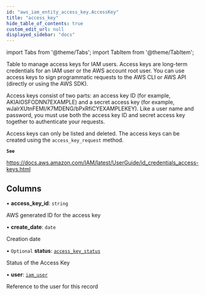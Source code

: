 ```yaml
---
id: "aws_iam_entity_access_key.AccessKey"
title: "access_key"
hide_table_of_contents: true
custom_edit_url: null
displayed_sidebar: "docs"
---
```


import Tabs from '@theme/Tabs';
import TabItem from '@theme/TabItem';

Table to manage access keys for IAM users. Access keys are long-term credentials for an IAM user or the AWS account root user.
You can use access keys to sign programmatic requests to the AWS CLI or AWS API (directly or using the AWS SDK).

Access keys consist of two parts: an access key ID (for example, AKIAIOSFODNN7EXAMPLE) and a secret access key (for example, wJalrXUtnFEMI/K7MDENG/bPxRfiCYEXAMPLEKEY).
Like a user name and password, you must use both the access key ID and secret access key together to authenticate your requests.

Access keys can only be listed and deleted. The access keys can be created using the `access_key_request` method.

**`See`**

https://docs.aws.amazon.com/IAM/latest/UserGuide/id_credentials_access-keys.html

## Columns

• **access\_key\_id**: `string`

AWS generated ID for the access key

• **create\_date**: `date`

Creation date

• `Optional` **status**: [`access_key_status`](../enums/aws_iam_entity_access_key.accessKeyStatusEnum.md)

Status of the Access Key

• **user**: [`iam_user`](aws_iam_entity_user.IamUser.md)

Reference to the user for this record
